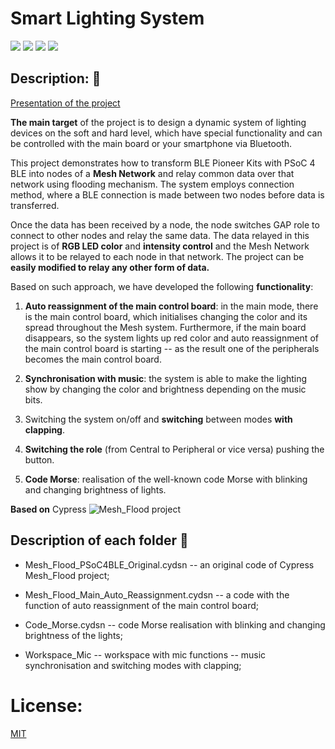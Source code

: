 # Smart Lighting System

![](https://img.shields.io/badge/-status:wip-5319e7.svg)
![](https://img.shields.io/github/license/damoklov/nasa.svg)
![](https://img.shields.io/github/languages/code-size/denysgerasymuk799/Smart_lighting_system.svg)
![](https://img.shields.io/github/last-commit/denysgerasymuk799/Smart_lighting_system.svg)
    
## Description: :sparkler:


[Presentation of the project](https://docs.google.com/presentation/d/1DGcEqJRXP8czo2zyCl8CyPnZSvJ-RltvOb1ijSbHqpk/edit?usp=sharing)

**The main target** of the project is to design a dynamic system of lighting devices on the soft and hard level,
which have special functionality and can be controlled with the main board or your smartphone via Bluetooth.

This  project  demonstrates how  to  transform  BLE  Pioneer  Kits  with  PSoC  4  BLE  into  nodes  of  a  **Mesh  Network** 
and  relay common  data  over  that  network  using  flooding mechanism.  The system  employs  connection  method,
where  a  BLE connection  is  made  between  two  nodes  before  data  is  transferred.
    
Once  the  data  has  been  received  by  a  node,  the  node switches GAP role to connect to other nodes and relay the same data.
The data relayed in this project is of **RGB LED color** and  **intensity  control**  and  the  Mesh  Network  allows  it
to  be  relayed  to  each  node  in  that  network. The  project  can  be  **easily modified to relay any other form of data.**

 
Based on such approach, we have developed the following **functionality**:

1. **Auto reassignment of the main control board**: in the main mode, there is the main control board, which initialises changing the color
and its spread throughout the Mesh system. Furthermore, if the main board disappears, so the system lights up red color
and auto reassignment of the main control board is starting -- as the result one of the peripherals becomes the main control board.

2. **Synchronisation with music**: the system is able to make the lighting show by changing the color and brightness
depending on the music bits.
 
3. Switching the system on/off and **switching** between modes **with clapping**.

4. **Switching the role** (from Central to Peripheral or vice versa) pushing the button.

5. **Code Morse**: realisation of the well-known code Morse with blinking and changing brightness of lights.    


**Based on** Cypress ![Mesh_Flood project](https://github.com/Cypresssemiconductorco/PSoC-4-BLE/tree/master/100_Projects_in_100_Days/Day049_BLE_Mesh_Flood)


## Description of each folder :pushpin:

- Mesh_Flood_PSoC4BLE_Original.cydsn -- an original code of Cypress Mesh_Flood project;

- Mesh_Flood_Main_Auto_Reassignment.cydsn -- a code with the function of auto reassignment of the main control board;

- Code_Morse.cydsn -- code Morse realisation with blinking and changing brightness of the lights;

- Workspace_Mic -- workspace with mic functions -- music synchronisation and switching modes with clapping;


# License:
[MIT](https://choosealicense.com/licenses/mit/)
